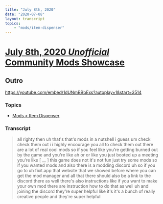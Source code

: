 ```yaml
---
title: "July 8th, 2020"
date: "2020-07-08"
layout: transcript
topics: 
    - "mods/item-dispenser"
---
```

# [July 8th, 2020 *Unofficial* Community Mods Showcase](../2020-07-08.md)
## Outro
https://youtube.com/embed/1dUNmBBbExs?autoplay=1&start=3514
### Topics
* [Mods > Item Dispenser](../topics/mods/item-dispenser.md)

### Transcript

> all righty then uh that's that's mods
> in a nutshell i guess um check check
> them out
> i i highly encourage you all to check
> them out there are a lot of real cool
> mods so if you feel like
> you're getting burned out by the game
> and you're like ah
> or or like you just booted up a meeting
> you're like [ __ ] this game does not
> it's not fun just try some mods so if
> you wanted mods and also there is a
> modding discord
> uh so if you go to uh fixit.app
> that website that we showed before where
> you can get the mod manager and all that
> there should also be a link to the
> discord there as well there's also
> instructions like if you want to make
> your own mod
> there are instruction how to do that as
> well uh and
> joining the discord they're super
> helpful like it's it's a bunch of really
> creative people and they're super
> helpful
